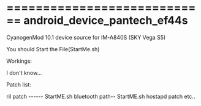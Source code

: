 ============================
android_device_pantech_ef44s
============================

CyanogenMod 10.1 device source for IM-A840S (SKY Vega S5)

You should Start the File(StartMe.sh)


Workings:

I don't know...




Patch list:

ril patch ------ StartME.sh
bluetooth path-- StartME.sh
hostapd patch
etc..

